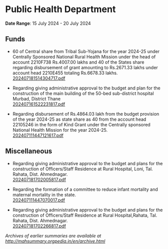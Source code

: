 # Public Health Department

**Date Range**: 15 July 2024 - 20 July 2024


## Funds
- 60 of Central share from Tribal Sub-Yojana for the year 2024-25 under Centrally Sponsored National Rural Health Mission under the head of account 2210F738 Rs.4007.00 lakhs and 40 of the States share regarding disbursement of grant amounting to Rs.2671.33 lakhs under account head 2210E455 totaling Rs.6678.33 lakhs.\
  [202407181514304717.pdf](https://gr.maharashtra.gov.in/Site/Upload/Government%20Resolutions/English/202407181514304717.pdf)

- Regarding giving administrative approval to the budget and plan for the construction of the main building of the 50-bed sub-district hospital Murbad, District Thane\
  [202407161522231817.pdf](https://gr.maharashtra.gov.in/Site/Upload/Government%20Resolutions/English/202407161522231817.pdf)

- Regarding disbursement of Rs.4864.03 lakh from the budget provision of the year 2024-25 as state share as 40 from the account head 22105246 in the form of Kind Grant under the Centrally sponsored National Health Mission for the year 2024-25.\
  [202407111447121617.pdf](https://gr.maharashtra.gov.in/Site/Upload/Government%20Resolutions/English/202407111447121617.pdf)

## Miscellaneous
- Regarding giving administrative approval to the budget and plans for the construction of Officers/Staff Residence at Rural Hospital, Loni, Tal. Rahata, Dist. Ahmednagar.\
  [202407181702005817.pdf](https://gr.maharashtra.gov.in/Site/Upload/Government%20Resolutions/English/202407181702005817.pdf)

- Regarding the formation of a committee to reduce infant mortality and maternal mortality in the state.\
  [202407111447070017.pdf](https://gr.maharashtra.gov.in/Site/Upload/Government%20Resolutions/English/202407111447070017.pdf)

- Regarding giving administrative approval to the budget and plans for the construction of Officers/Staff Residence at Rural Hospital,Rahata, Tal. Rahata, Dist. Ahmednagar.\
  [202407181702266817.pdf](https://gr.maharashtra.gov.in/Site/Upload/Government%20Resolutions/English/202407181702266817.pdf)


*Archives of earlier summaries are available at http://mahsummary.orgpedia.in/en/archive.html*